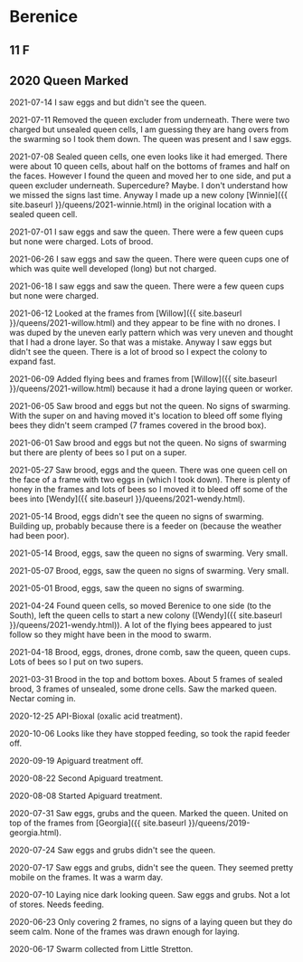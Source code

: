 # Berenice

## 11 F

## 2020 Queen Marked

2021-07-14 I saw eggs and but didn't see the queen.

2021-07-11 Removed the queen excluder from underneath.  There were two charged but unsealed queen cells, I am guessing they are hang overs from the swarming so I took them down.  The queen was present and I saw eggs.

2021-07-08 Sealed queen cells, one even looks like it had emerged.  There were about 10 queen cells, about half on the bottoms of frames and half on the faces.  However I found the queen and moved her to one side, and put a queen excluder underneath.  Supercedure?  Maybe.  I don't understand how we missed the signs last time.  Anyway I made up a new colony [Winnie]({{ site.baseurl }}/queens/2021-winnie.html) in the original location with a sealed queen cell.

2021-07-01 I saw eggs and saw the queen.  There were a few queen cups but none were charged.  Lots of brood.

2021-06-26 I saw eggs and saw the queen.  There were queen cups one of which was quite well developed (long) but not charged.

2021-06-18 I saw eggs and saw the queen.  There were a few queen cups but none were charged.

2021-06-12 Looked at the frames from [Willow]({{ site.baseurl }}/queens/2021-willow.html) and they appear to be fine with no drones.  I was duped by the uneven early pattern which was very uneven and thought that I had a drone layer.  So that was a mistake.  Anyway I saw eggs but didn't see the queen.  There is a lot of brood so I expect the colony to expand fast.

2021-06-09 Added flying bees and frames from [Willow]({{ site.baseurl }}/queens/2021-willow.html) because it had a drone laying queen or worker.

2021-06-05 Saw brood and eggs but not the queen.  No signs of swarming.  With the super on and having moved it's location to bleed off some flying bees they didn't seem cramped (7 frames covered in the brood box).

2021-06-01 Saw brood and eggs but not the queen.  No signs of swarming but there are plenty of bees so I put on a super.

2021-05-27 Saw brood, eggs and the queen.  There was one queen cell on the face of a frame with two eggs in (which I took down).  There is plenty of honey in the frames and lots of bees so I moved it to bleed off some of the bees into [Wendy]({{ site.baseurl }}/queens/2021-wendy.html).

2021-05-14 Brood, eggs didn't see the queen no signs of swarming.  Building up, probably because there is a feeder on (because the weather had been poor).

2021-05-14 Brood, eggs, saw the queen no signs of swarming.  Very small.

2021-05-07 Brood, eggs, saw the queen no signs of swarming.  Very small.

2021-05-01 Brood, eggs, saw the queen no signs of swarming.

2021-04-24 Found queen cells, so moved Berenice to one side (to the South), left the queen cells to start a new colony ([Wendy]({{ site.baseurl }}/queens/2021-wendy.html)).  A lot of the flying bees appeared to just follow so they might have been in the mood to swarm.

2021-04-18 Brood, eggs, drones, drone comb, saw the queen, queen cups.  Lots of bees so I put on two supers.

2021-03-31 Brood in the top and bottom boxes.  About 5 frames of sealed brood, 3 frames of unsealed, some drone cells.  Saw the marked queen.  Nectar coming in.

2020-12-25 API-Bioxal (oxalic acid treatment).

2020-10-06 Looks like they have stopped feeding, so took the rapid feeder off.

2020-09-19 Apiguard treatment off.

2020-08-22 Second Apiguard treatment.

2020-08-08 Started Apiguard treatment.

2020-07-31 Saw eggs, grubs and the queen.  Marked the queen.  United on top of the frames from [Georgia]({{ site.baseurl }}/queens/2019-georgia.html).

2020-07-24 Saw eggs and grubs didn't see the queen.

2020-07-17 Saw eggs and grubs, didn't see the queen.  They seemed pretty mobile on the frames.  It was a warm day.

2020-07-10 Laying nice dark looking queen.  Saw eggs and grubs.  Not a lot of stores.  Needs feeding.

2020-06-23 Only covering 2 frames, no signs of a laying queen but they do seem calm.  None of the frames was drawn enough for laying.

2020-06-17  Swarm collected from Little Stretton.
